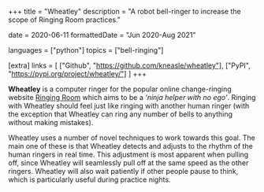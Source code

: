 +++
title = "Wheatley"
description = "A robot bell-ringer to increase the scope of Ringing Room practices."

date = 2020-06-11
formattedDate = "Jun 2020-Aug 2021"

languages = ["python"]
topics = ["bell-ringing"]

[extra]
links = [
    ["Github", "https://github.com/kneasle/wheatley"],
    ["PyPI", "https://pypi.org/project/wheatley/"]
]
+++

**Wheatley** is a computer ringer for the popular online change-ringing website
[Ringing Room](https://ringingroom.com) which aims to be a _'ninja helper with no ego'_.  Ringing
with Wheatley should feel just like ringing with another human ringer (with the exception that
Wheatley can ring any number of bells to anything without making mistakes).

Wheatley uses a number of novel techniques to work towards this goal.  The main one of these is that
Wheatley detects and adjusts to the rhythm of the human ringers in real time.  This adjustment is
most apparent when pulling off, since Wheatley will seamlessly pull off at the same speed as the
other ringers.  Wheatley will also wait patiently if other people pause to think, which is
particularly useful during practice nights.

<!--

## It's Summer of 2020

Wheatley is a product of my long summer holiday in 2020.  I'm sure the year 2020 will be imprinted
in everyone's memories as the year the world was put on pause, so it goes without saying that not
much was happening that summer.

The biggest effect of COVID on from my routine that summer was the loss of my main hobby - ringing
church bells.  Anyone who's been ringing will see the problem - ringing requires people to stand in
close company in poorly ventalated rooms for large periods of time, which is not exactly compatible
with a highly infections airbourne disease.

Not to be put off by something as small as a global pandemic, ringing _does_ continue.  Two American
ringers created a way for us to 'ring' together whilst not leaving our homes.  The result is
['Ringing Room'](https://ringingroom.com), a website that simulates ringing real bells by allowing
multiple ringers to make the sounds of real life bells and have those sounds syncronised across all
the ringers in a 'room'.  I say 'ring' in quotes here, because ringing on Ringing Room leaves
something to be desired when compared to 'real' ringing (this is not a criticism of Ringing Room -
I, and many many other people, are incredibly grateful to Bryn and Leland for the ability to keep
our hobby going).

On a positive note, online ringing does present some opportunites over real bells and ropes - for
the first time, it is fairly straightforward for a computer program to interact with human ringers
in a (hopefully) constructive way.  Ringing is already pretty unique in that it is mathematically
well-defined, which means that computer-aided ringing programs have existed for a while (the most
popular such program is [Abel](http://www.abelsim.co.uk/)).

However, all existing programs fall short in my opinion in one regard - ringing with them doesn't
feel like ringing with another ringer; they usually make little or no consideration to the human
ringers.  But this seems silly - computers should work around us, not the other way around.

## Enter Wheatley

Therefore, Matthew Johnson and I built Wheatley in order to fill this niche - Wheatley can
**constructively** ring only a few bells in a practice without requiring the human ringers to behave
any differently.

-->
